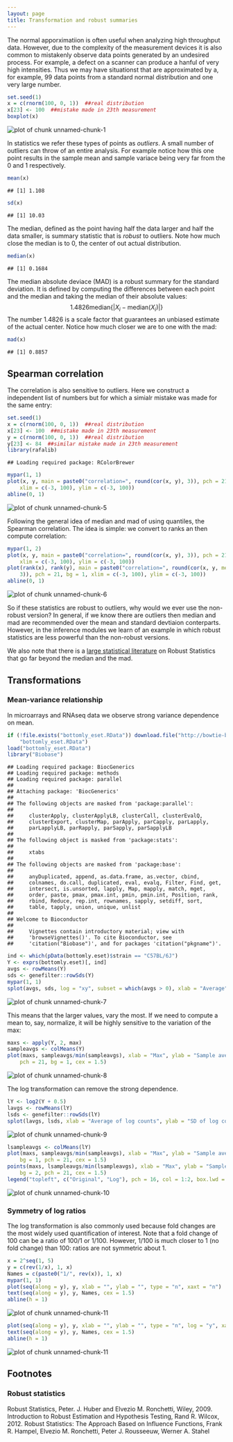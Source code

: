 ```yaml
---
layout: page
title: Transformation and robust summaries
---
```






The normal apporximatiion is often useful when analyzing 
high throughput data. However, due to the complexity of the measurement devices it is also common to mistakenly  observe data points generated by an undesired process. For example, a defect on a scanner can produce a hanful of very high intensities. Thus we may have situationst that are approximated by a, for example, 99 data points from a standard normal distribution and one very large number.

```r
set.seed(1)
x = c(rnorm(100, 0, 1))  ##real distribution
x[23] <- 100  ##mistake made in 23th measurement
boxplot(x)
```

![plot of chunk unnamed-chunk-1](figure/robust_summaries-unnamed-chunk-1.png) 

In statistics we refer these types of points as _outliers_. A small number of outliers can throw of an entire analysis. For example notice how this one point results in the sample mean and sample variace being very far from the 0 and 1 respectively.

```r
mean(x)
```

```
## [1] 1.108
```

```r
sd(x)
```

```
## [1] 10.03
```

The median, defined as the point having half the data larger and half the data smaller, is summary statistic that is _robust_ to outliers. Note how much close the median is to 0, the center of out actual distribution. 

```r
median(x)
```

```
## [1] 0.1684
```


The median absolute deviace (MAD) is a robust summary for the standard deviation. It is defined by computing the differences between each point and the median and taking the median of their absolute values:
$$
 1.4826 \mbox{median}\{| X_i - \mbox{median}(X_i)|\}
$$
The number $1.4826$ is a scale factor that guarantees an unbiased 
estimate of the actual center. Notice how much closer we are to one with the mad:

```r
mad(x)
```

```
## [1] 0.8857
```


## Spearman correlation
The correlation is also sensitive to outliers. Here we construct a independent list of numbers but for which a simialr mistake was made for the same entry:


```r
set.seed(1)
x = c(rnorm(100, 0, 1))  ##real distribution
x[23] <- 100  ##mistake made in 23th measurement
y = c(rnorm(100, 0, 1))  ##real distribution
y[23] <- 84  ##similar mistake made in 23th measurement
library(rafalib)
```

```
## Loading required package: RColorBrewer
```

```r
mypar(1, 1)
plot(x, y, main = paste0("correlation=", round(cor(x, y), 3)), pch = 21, bg = 1, 
    xlim = c(-3, 100), ylim = c(-3, 100))
abline(0, 1)
```

![plot of chunk unnamed-chunk-5](figure/robust_summaries-unnamed-chunk-5.png) 


Following the general idea of median and mad of using quantiles, the Spearman correlation. The idea is simple: we convert to ranks an then compute correlation:

```r
mypar(1, 2)
plot(x, y, main = paste0("correlation=", round(cor(x, y), 3)), pch = 21, bg = 1, 
    xlim = c(-3, 100), ylim = c(-3, 100))
plot(rank(x), rank(y), main = paste0("correlation=", round(cor(x, y, method = "spearman"), 
    3)), pch = 21, bg = 1, xlim = c(-3, 100), ylim = c(-3, 100))
abline(0, 1)
```

![plot of chunk unnamed-chunk-6](figure/robust_summaries-unnamed-chunk-6.png) 


So if these statistics are robust to outliers, why would we ever use the non-robust version? In general, if we know there are outliers then median and mad are recommended over the mean and standard devtiaion conterparts. However, in the inference modules we learn of an example in which robust statistics are less powerful than the non-robust versions.

We also note that there is a [large statistical literature](#foot) on Robust Statistics that go far beyond the median and the mad.

## Transformations

### Mean-variance relationship

In microarrays and RNAseq data we observe strong variance dependence on mean.

```r
if (!file.exists("bottomly_eset.RData")) download.file("http://bowtie-bio.sourceforge.net/recount/ExpressionSets/bottomly_eset.RData", 
    "bottomly_eset.RData")
load("bottomly_eset.RData")
library("Biobase")
```

```
## Loading required package: BiocGenerics
## Loading required package: methods
## Loading required package: parallel
## 
## Attaching package: 'BiocGenerics'
## 
## The following objects are masked from 'package:parallel':
## 
##     clusterApply, clusterApplyLB, clusterCall, clusterEvalQ,
##     clusterExport, clusterMap, parApply, parCapply, parLapply,
##     parLapplyLB, parRapply, parSapply, parSapplyLB
## 
## The following object is masked from 'package:stats':
## 
##     xtabs
## 
## The following objects are masked from 'package:base':
## 
##     anyDuplicated, append, as.data.frame, as.vector, cbind,
##     colnames, do.call, duplicated, eval, evalq, Filter, Find, get,
##     intersect, is.unsorted, lapply, Map, mapply, match, mget,
##     order, paste, pmax, pmax.int, pmin, pmin.int, Position, rank,
##     rbind, Reduce, rep.int, rownames, sapply, setdiff, sort,
##     table, tapply, union, unique, unlist
## 
## Welcome to Bioconductor
## 
##     Vignettes contain introductory material; view with
##     'browseVignettes()'. To cite Bioconductor, see
##     'citation("Biobase")', and for packages 'citation("pkgname")'.
```

```r
ind <- which(pData(bottomly.eset)$strain == "C57BL/6J")
Y <- exprs(bottomly.eset)[, ind]
avgs <- rowMeans(Y)
sds <- genefilter::rowSds(Y)
mypar(1, 1)
splot(avgs, sds, log = "xy", subset = which(avgs > 0), xlab = "Average", ylab = "SD")
```

![plot of chunk unnamed-chunk-7](figure/robust_summaries-unnamed-chunk-7.png) 


This means that the larger values, vary the most. If we need to compute a mean to, say, normalize, it will be highly sensitive to the variation of the max:

```r
maxs <- apply(Y, 2, max)
sampleavgs <- colMeans(Y)
plot(maxs, sampleavgs/min(sampleavgs), xlab = "Max", ylab = "Sample average increase", 
    pch = 21, bg = 1, cex = 1.5)
```

![plot of chunk unnamed-chunk-8](figure/robust_summaries-unnamed-chunk-8.png) 

The log transformation can remove the strong dependence.


```r
lY <- log2(Y + 0.5)
lavgs <- rowMeans(lY)
lsds <- genefilter::rowSds(lY)
splot(lavgs, lsds, xlab = "Average of log counts", ylab = "SD of log counts")
```

![plot of chunk unnamed-chunk-9](figure/robust_summaries-unnamed-chunk-9.png) 



```r
lsampleavgs <- colMeans(lY)
plot(maxs, sampleavgs/min(sampleavgs), xlab = "Max", ylab = "Sample average increase", 
    bg = 1, pch = 21, cex = 1.5)
points(maxs, lsampleavgs/min(lsampleavgs), xlab = "Max", ylab = "Sample average", 
    bg = 2, pch = 21, cex = 1.5)
legend("topleft", c("Original", "Log"), pch = 16, col = 1:2, box.lwd = 0)
```

![plot of chunk unnamed-chunk-10](figure/robust_summaries-unnamed-chunk-10.png) 



### Symmetry of log ratios

The log transformation is also commonly used because fold changes are the most widely used quantification of interest. Note that a fold change of 100 can be a ratio of 100/1 or 1/100. However, 1/100 is much closer to 1 (no fold change) than 100: ratios are not symmetric about 1.

```r
x = 2^seq(1, 5)
y = c(rev(1/x), 1, x)
Names = c(paste0("1/", rev(x)), 1, x)
mypar(1, 1)
plot(seq(along = y), y, xlab = "", ylab = "", type = "n", xaxt = "n")
text(seq(along = y), y, Names, cex = 1.5)
abline(h = 1)
```

![plot of chunk unnamed-chunk-11](figure/robust_summaries-unnamed-chunk-111.png) 

```r
plot(seq(along = y), y, xlab = "", ylab = "", type = "n", log = "y", xaxt = "n")
text(seq(along = y), y, Names, cex = 1.5)
abline(h = 1)
```

![plot of chunk unnamed-chunk-11](figure/robust_summaries-unnamed-chunk-112.png) 


## Footnotes <a name="foot"></a>

### Robust statistics

Robust Statistics, Peter. J. Huber and Elvezio M. Ronchetti, Wiley, 2009.
Introduction to Robust Estimation and Hypothesis Testing, Rand R. Wilcox, 2012.
Robust Statistics: The Approach Based on Influence Functions, Frank R. Hampel, Elvezio M. Ronchetti, Peter J. Rousseeuw, Werner A. Stahel

